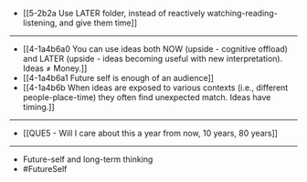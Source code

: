 - [[5-2b2a Use LATER folder, instead of reactively watching-reading-listening, and give them time]]
---
- [[4-1a4b6a0 You can use ideas both NOW (upside - cognitive offload) and LATER (upside - ideas becoming useful with new interpretation). Ideas ≠ Money.]]
- [[4-1a4b6a1 Future self is enough of an audience]]
- [[4-1a4b6b When ideas are exposed to various contexts (i.e., different people-place-time) they often find unexpected match. Ideas have timing.]]
---
- [[QUE5 - Will I care about this a year from now, 10 years, 80 years]]
---
- Future-self and long-term thinking
- #FutureSelf
